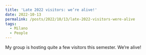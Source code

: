 ```yaml
---
title: 'Late 2022 visitors: we’re alive!'
date: 2022-10-13
permalink: /posts/2022/10/13/late-2022-visitors-were-alive
tags:
  - Milano
  - People
---
```


My group is hosting quite a few visitors this semester. We’re alive!


